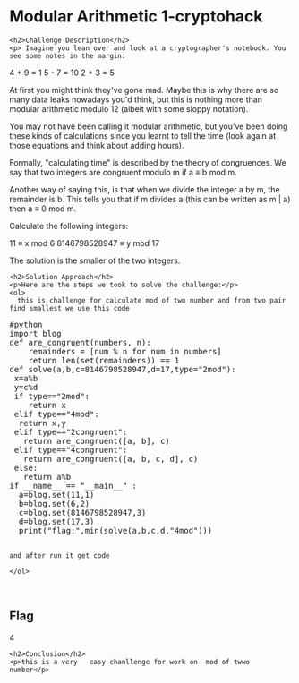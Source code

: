<title>Modular Arithmetic 1-cryptohack</title>
<!DOCTYPE html>
<html>

<body>
    <h1>Modular Arithmetic 1-cryptohack</h1>

    <h2>Challenge Description</h2>
    <p> Imagine you lean over and look at a cryptographer's notebook. You see some notes in the margin:

4 + 9 = 1
5 - 7 = 10
2 + 3 = 5

At first you might think they've gone mad. Maybe this is why there are so many data leaks nowadays you'd think, but this is nothing more than modular arithmetic modulo 12 (albeit with some sloppy notation).

You may not have been calling it modular arithmetic, but you've been doing these kinds of calculations since you learnt to tell the time (look again at those equations and think about adding hours).

Formally, "calculating time" is described by the theory of congruences. We say that two integers are congruent modulo m if a ≡ b mod m.

Another way of saying this, is that when we divide the integer a by m, the remainder is b. This tells you that if m divides a (this can be written as m | a) then a ≡ 0 mod m.

Calculate the following integers:

11 ≡ x mod 6
8146798528947 ≡ y mod 17

The solution is the smaller of the two integers.
 
</p>
 
    <h2>Solution Approach</h2>
    <p>Here are the steps we took to solve the challenge:</p>
    <ol>
      this is challenge for calculate mod of two number and from two pair find smallest we use this code
<pre>
#python
import blog
def are_congruent(numbers, n): 
    remainders = [num % n for num in numbers]
    return len(set(remainders)) == 1
def solve(a,b,c=8146798528947,d=17,type="2mod"):
 x=a%b
 y=c%d
 if type=="2mod":
    return x
 elif type=="4mod":
  return x,y
 elif type=="2congruent":
   return are_congruent([a, b], c) 
 elif type=="4congruent":
   return are_congruent([a, b, c, d], c)
 else:
   return a%b
if __name__ == "__main__" :
  a=blog.set(11,1)
  b=blog.set(6,2)
  c=blog.set(8146798528947,3)
  d=blog.set(17,3)
  print("flag:",min(solve(a,b,c,d,"4mod")))

</pre>
    and after run it get code   
    
    </ol>
<br>
    <h2>Flag</h2>
    <p class="flag">4
</p>

    <h2>Conclusion</h2>
    <p>this is a very   easy chanllenge for work on  mod of twwo number</p>
</body>
</html>

